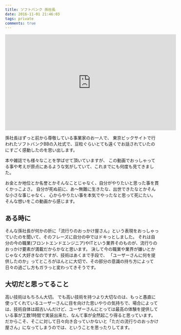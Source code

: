 ```yaml
---
title: ソフトバンク 孫社長
date: 2016-11-01 21:46:03
tags: private
comments: true
---
```


<iframe width="560" height="315" src="https://www.youtube.com/embed/zhrz8KdUB4w" frameborder="0" allowfullscreen></iframe>

孫社長はずっと前から尊敬している事業家のお一人で、
東京ビックサイトで行われたソフトバンクBBの入社式で、豆粒ぐらいとても遠くでお話されていたのにすごく感動したのを思い出します。

本や雑誌でも様々なことを学ばせて頂いていますが、
この動画でおっしゃってる事や考えが原点にあるような気がしていて、これまでにも何度も見てきました。

お金とか地位とか名誉とかそんなことじゃなく、自分がやりたいと思った事を貫くかっこよさ。
自分が死ぬ前に、あ〜無難に生きたな、出世できたなとかそんな小さな事じゃなく、
心からやりたい事を本気でやったなと思って死にたい。
そんな想いをこの動画から感じます。

## ある時に
そんな孫社長が何かの折に「流行りのおっかけ屋さん」という表現をおっしゃっていたのを聞いて、そのフレーズに自分の中ではドキっとしました。
それは自分の今の職業(フロントエンドエンジニア)やITという業界そのものが、流行りのおっかけ要素が満載だからかなと思います。
決して今の職業や業界が嫌いとかじゃなく大好きなのですが、技術はあくまで手段で、
「ユーザーさんに何を提供したのか」ってところがほんとに大切で、その部分の意識の持ち方によって日々の過ごし方もガラっと変わってきそうです。

## 大切だと思ってること
高い技術はもちろん大切。
でも高い技術を持つより大切なのは、もっと愚直に使ってくれているユーザーさんに目を向けた思いやりの気持ちで、場合によっては、技術自体は超古いんだけど、ユーザーさんにとっては最高の体験を提供している事が工数1時間で実装出来た、なんて事が全然起こり得ると思っています。
だからこそ、そこに対して日々向き合っていかないと「ただの流行りのおっかけ屋さん」になってしまうのでは、ということを思ったりしてます。
